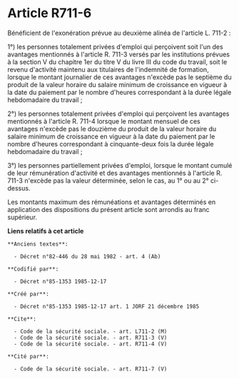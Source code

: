 # Article R711-6

Bénéficient de l'exonération prévue au deuxième alinéa de l'article L. 711-2 : 

1°) les personnes totalement privées d'emploi qui perçoivent soit l'un des avantages mentionnés à l'article R. 711-3 versés
par les institutions prévues à la section V du chapitre 1er du titre V du livre III du code du travail, soit le revenu
d'activité maintenu aux titulaires de l'indemnité de formation, lorsque le montant journalier de ces avantages n'excède pas
le septième du produit de la valeur horaire du salaire minimum de croissance en vigueur à la date du paiement par le nombre
d'heures correspondant à la durée légale hebdomadaire du travail ; 

2°) les personnes totalement privées d'emploi qui perçoivent les avantages mentionnés à l'article R. 711-4 lorsque le montant
mensuel de ces avantages n'excède pas le douzième du produit de la valeur horaire du salaire minimum de croissance en vigueur
à la date du paiement par le nombre d'heures correspondant à cinquante-deux fois la durée légale hebdomadaire du travail ; 

3°) les personnes partiellement privées d'emploi, lorsque le montant cumulé de leur rémunération d'activité et des avantages
mentionnés à l'article R. 711-3 n'excède pas la valeur déterminée, selon le cas, au 1° ou au 2° ci-dessus.

Les montants maximum des rémunéations et avantages déterminés en application des dispositions du présent article sont
arrondis au franc supérieur.

**Liens relatifs à cet article**

	**Anciens textes**:

	  - Décret n°82-446 du 28 mai 1982 - art. 4 (Ab)

	**Codifié par**:

	  - Décret n°85-1353 1985-12-17

	**Créé par**:

	  - Décret n°85-1353 1985-12-17 art. 1 JORF 21 décembre 1985

	**Cite**:

	  - Code de la sécurité sociale. - art. L711-2 (M)
	  - Code de la sécurité sociale. - art. R711-3 (V)
	  - Code de la sécurité sociale. - art. R711-4 (V)

	**Cité par**:

	  - Code de la sécurité sociale. - art. R711-7 (V)
